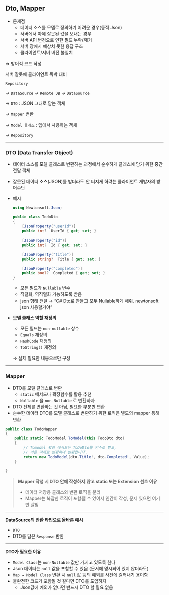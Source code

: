 ## Dto, Mapper

- 문제점
    - 데이터 소스를 모델로 정의하기 어려운 경우(동적 Json)
    - 서버에서 아예 잘못된 값을 보내는 경우
    - 서버 API 변경으로 인한 필드 누락/제거
    - 서버 장애시 예상치 못한 응답 구조
    - 클라이언트/서버 버전 불일치

⇒ 방어적 코드 작성

서버 잘못에 클라이언트 독박 대비

`Repository`

→  `DataSource` → `Remote DB` →  `DataSource`

→ `DTO`  : JSON 그대로 담는 객체

→ `Mapper` 변환

→ `Model 클래스` : 앱에서 사용하는 객체

→ `Repository`

---

### DTO (Data Transfer Object)

- 데이터 소스를 모델 클래스로 변환하는 과정에서 순수하게 클래스에 담기 위한 중간 전달 객체
- 잘못된 데이터 소스(JSON)를 받더라도 안 터지게 하려는 클라이언트 개발자의 방어수단
- 예시

    ```csharp
    using Newtonsoft.Json;
    
    public class TodoDto
    {
        [JsonProperty("userId")]
        public int?  UserId { get; set; }
        
        [JsonProperty("id")]
        public int?  Id { get; set; }
        
        [JsonProperty("title")]
        public string?  Title { get; set; }
        
        [JsonProperty("completed")]
        public bool?  Completed { get; set; }
    }
    ```

    - 모든 필드가 `Nullable` 변수
    - 직렬화, 역직렬화 가능하도록 받음
    - json 형태 전달 → “C# Dto로 만들고 모두 Nullable하게 해줘. newtonsoft json 사용할거야”
- **모델 클래스 역할 재정의**
    - 모든 필드는 `non-nullable` 상수
    - `Equals` 재정의
    - `HashCode` 재정의
    - `ToString()` 재정의

  ⇒ 실제 필요한 내용으로만 구성


---

### Mapper

- DTO를 모델 클래스로 변환
    - `static` 메서드나 확장함수를 활용 추천
    - `Nullable` 을 `non-Nullable` 로 변환하자
- DTO 전체를 변환하는 것 아님, 필요한 부분만 변환
- 순수한 데이터 DTO를 모델 클래스로 변환하기 위한 로직은 별도의 mapper 통해 변환

```csharp
public class TodoMapper
{
    public static TodoModel ToModel(this TodoDto dto)
    {
        // Tomodel 확장 메서드는 ToDoDto를 인수로 받고,
        // 이를 객체로 변환하여 반환합니다.
        return new TodoModel(dto.Title!, dto.Completed!, Value);
    }
    
}
```

> **Mapper 작성 시 DTO 안에 작성하지 않고 static 또는 Extension 선호 이유**
> - 데이터 저장용 클래스와 변환 로직을 분리
> - Mapper는 복잡한 로직이 포함될 수 있어서 인간이 작성, 문제 있으면 여기만 살핌

---

**DataSource의 반환 타입으로 올바른 예시**

- `DTO`
- DTO를 담은 `Response` 반환

---

**DTO가 필요한 이유**

- `Model Class`는 `non-Nullable` 값만 가지고 있도록 한다
- Json 데이터는 `null` 값을 포함할 수 있음 (문서에 명시되어 있지 않더라도)
- `Map → Model Class` 변환 시 `null` 값 등의 예외를 사전에 걸러내기 용이함
- 불완전한 코드가 포함될 것 같다면  DTO를 도입하자
    - Json값에 예외가 없다면 반드시 DTO 할 필요 없음